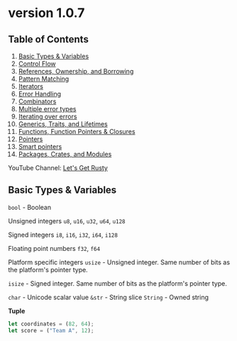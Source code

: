 # version 1.0.7

## Table of Contents
1. [Basic Types & Variables](#basic-types-&-variables)
2. [Control Flow](#control-flow)
3. [References, Ownership, and Borrowing](#references-ownership-and-borrowing)
4. [Pattern Matching](#pattern-matching)
5. [Iterators](#iterators)
6. [Error Handling](#error-handling)
7. [Combinators](#combinators)
8. [Multiple error types](#multiple-error-types)
9. [Iterating over errors](#iterating-over-errors)
10. [Generics, Traits, and Lifetimes](#generics-traits-and-lifetimes)
11. [Functions, Function Pointers & Closures](#functions-function-pointers-&-closures)
12. [Pointers](#pointers)
13. [Smart pointers](#smart-pointers)
14. [Packages, Crates, and Modules](#packages-crates-and-modules)

YouTube Channel: [Let's Get Rusty](https://www.youtube.com/c/LetsGetRusty)

## Basic Types & Variables
`bool` - Boolean

Unsigned integers
`u8`, `u16`, `u32`, `u64`, `u128`

Signed integers
`i8`, `i16`, `i32`, `i64`, `i128`

Floating point numbers
`f32`, `f64`

Platform specific integers
`usize` - Unsigned integer. Same number of bits as the platform's pointer type.

`isize` - Signed integer. Same number of bits as the platform's pointer type.

`char` - Unicode scalar value
`&str` - String slice
`String` - Owned string

**Tuple**
```rust
let coordinates = (82, 64);
let score = ("Team A", 12);
